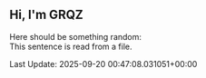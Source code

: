 ## Hi, I'm GRQZ
Here should be something random:  
This sentence is read from a file.


Last Update: 2025-09-20 00:47:08.031051+00:00
